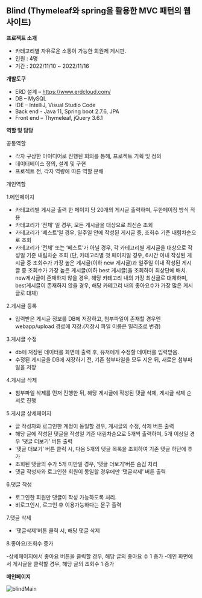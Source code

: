 ## Blind (Thymeleaf와 spring을 활용한 MVC 패턴의 웹사이트)

**프로젝트 소개**

+ 카테고리별 자유로운 소통이 가능한 회원제 게시판.
+ 인원 : 4명
+ 기간 : 2022/11/10 ~ 2022/11/16


**개발도구**

- ERD 설계 – https://www.erdcloud.com/
- DB – MySQL 
- IDE – IntelliJ, Visual Studio Code
- Back end - Java 11, Spring boot 2.7.6, JPA
- Front end – Thymeleaf, jQuery 3.6.1



**역할 및 담당**

공통역할 

  - 각자 구상한 아이디어로 진행된 회의를 통해, 프로젝트 기획 및 정의
  - 데이터베이스 정의, 설계 및 구현
  - 프로젝트 전, 각자 역량에 따른 역할 분배

개인역할

1.메인페이지

- 카테고리별 게시글 출력
 한 페이지 당 20개의 게시글 출력하며, 무한페이징 방식 적용
- 카테고리가 ‘전체’ 일 경우, 모든 게시글을 대상으로 최신순 조회
- 카테고리가 ‘베스트’일 경우, 일주일 안에 작성된 게시글 중, 조회수 기준 내림차순으로 조회
- 카테고리가 ‘전체’ 또는 ‘베스트’가 아닐 경우, 각 카테고리별 게시글을 대상으로 작성일 기준 내림차순 조회
(단, 카테고리별 첫 페이지일 경우, 6시간 이내 작성된 게시글 중 조회수가 가장 높은 게시글(이하 new 게시글)과 일주일 이내 작성된 게시글 중 조회수가 가장 높은 게시글(이하 best 게시글)을 조회하여 최상단에 배치.
new게시글이 존재하지 않을 경우, 해당 카테고리 내의 가장 최신글로 대체하며, best게시글이 존재하지 않을 경우, 해당 카테고리 내의 좋아요수가 가장 많은 게시글로 대체)


2.게시글 등록

- 입력받은 게시글 정보를 DB에 저장하고, 첨부파일이 존재할 경우엔 webapp/upload 경로에 저장.(저장시 파일 이름은 밀리초로 변경)

3.게시글 수정

- db에 저장된 데이터를 화면에 출력 후, 유저에게 수정할 데이터를 입력받음.
- 수정된 게시글을 DB에 저장하기 전, 기존 첨부파일을 모두 지운 뒤, 새로운 첨부파일을 저장

4.게시글 삭제

- 첨부파일 삭제를 먼저 진행한 뒤, 해당 게시글에 작성된 댓글 삭제, 게시글 삭제 순서로 진행

5.게시글 상세페이지

- 글 작성자와 로그인한 계정이 동일할 경우, 게시글의 수정, 삭제 버튼 출력
- 해당 글에 작성된 댓글을 작성일 기준 내림차순으로 5개씩 출력하며, 5개 이상일 경우 ‘댓글 더보기’ 버튼 출력
- ‘댓글 더보기’ 버튼 클릭 시, 다음 5개의 댓글 목록을 조회하여 기존 댓글 하단에 추가
- 조회된 댓글의 수가 5개 미만일 경우, ‘댓글 더보기’버튼 숨김 처리
- 댓글 작성자와 로그인한 회원이 동일할 경우에만 ‘댓글삭제’ 버튼 출력

6.댓글 작성

- 로그인한 회원만 댓글이 작성 가능하도록 처리.
- 비로그인시, 로그인 후 이용가능하다는 문구 출력

7.댓글 삭제

- ‘댓글삭제’버튼 클릭 시, 해당 댓글 삭제

8.좋아요/조회수 증가

-상세페이지에서 좋아요 버튼을 클릭할 경우, 해당 글의 좋아요 수 1 증가
-메인 화면에서 게시글을 클릭할 경우, 해당 글의 조회수 1 증가

**메인페이지**

![blindMain](https://user-images.githubusercontent.com/112303446/223625484-045c65e4-1b51-46b8-b1c5-ccdb8bf7d3e9.png)

